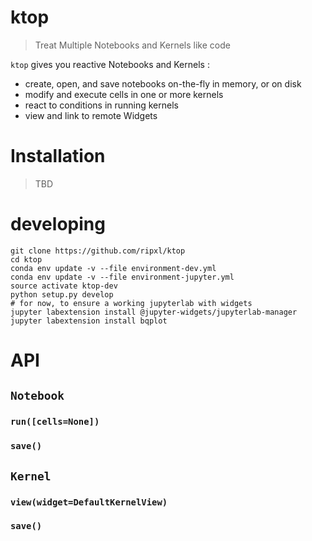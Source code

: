 # ktop
> Treat Multiple Notebooks and Kernels like code

`ktop` gives you reactive Notebooks and Kernels :
- create, open, and save notebooks on-the-fly in memory, or on disk
- modify and execute cells in one or more kernels
- react to conditions in running kernels
- view and link to remote Widgets

# Installation
> TBD

# developing
```
git clone https://github.com/ripxl/ktop
cd ktop
conda env update -v --file environment-dev.yml
conda env update -v --file environment-jupyter.yml
source activate ktop-dev
python setup.py develop
# for now, to ensure a working jupyterlab with widgets
jupyter labextension install @jupyter-widgets/jupyterlab-manager
jupyter labextension install bqplot
```

# API
## `Notebook`
### `run([cells=None])`
### `save()`

## `Kernel`
### `view(widget=DefaultKernelView)`
### `save()`
